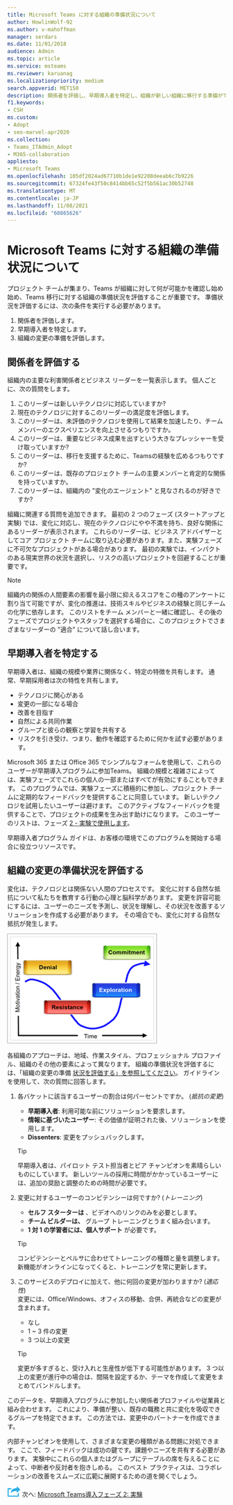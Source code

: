 ```yaml
---
title: Microsoft Teams に対する組織の準備状況について
author: HowlinWolf-92
ms.author: v-mahoffman
manager: serdars
ms.date: 11/01/2018
audience: Admin
ms.topic: article
ms.service: msteams
ms.reviewer: karuanag
ms.localizationpriority: medium
search.appverid: MET150
description: 関係者を評価し、早期導入者を特定し、組織が新しい組織に移行する準備ができているTeams。
f1.keywords:
- CSH
ms.custom:
- Adopt
- seo-marvel-apr2020
ms.collection:
- Teams_ITAdmin_Adopt
- M365-collaboration
appliesto:
- Microsoft Teams
ms.openlocfilehash: 105df2024ad67710b1de1e92208deeab6c7b9226
ms.sourcegitcommit: 67324fe43f50c8414bb65c52f5b561ac30b52748
ms.translationtype: MT
ms.contentlocale: ja-JP
ms.lasthandoff: 11/08/2021
ms.locfileid: "60865626"
---
```

# <a name="how-ready-is-your-organization-for-microsoft-teams"></a>Microsoft Teams に対する組織の準備状況について

プロジェクト チームが集まり、Teams が組織に対して何が可能かを確認し始め始め、Teams 移行に対する組織の準備状況を評価することが重要です。 準備状況を評価するには、次の条件を実行する必要があります。

1. 関係者を評価します。
2. 早期導入者を特定します。
3. 組織の変更の準備を評価します。 

## <a name="assess-your-stakeholders"></a>関係者を評価する

組織内の主要な利害関係者とビジネス リーダーを一覧表示します。 個人ごとに、次の質問をします。
 
1. このリーダーは新しいテクノロジに対応していますか?
2. 現在のテクノロジに対するこのリーダーの満足度を評価します。
3. このリーダーは、未評価のテクノロジを使用して結果を加速したり、チーム メンバーのエクスペリエンスを向上させるつもりですか。
4. このリーダーは、重要なビジネス成果を出すという大きなプレッシャーを受け取っていますか? 
5. このリーダーは、移行を支援するために、Teamsの経験を広めるつもりですか?
6. このリーダーは、既存のプロジェクト チームの主要メンバーと肯定的な関係を持っていますか。
7. このリーダーは、組織内の "変化のエージェント" と見なされるのが好きですか?  

組織に関連する質問を追加できます。 最初の 2 つのフェーズ (スタートアップと実験) では、変化に対応し、現在のテクノロジにやや不満を持ち、良好な関係にあるリーダーが表示されます。 これらのリーダーは、ビジネス アドバイザーとしてコア プロジェクト チームに取り込む必要があります。また、実験フェーズに不可欠なプロジェクトがある場合があります。 最初の実験では、インパクトのある現実世界の状況を選択し、リスクの高いプロジェクトを回避することが重要です。
   
> [!NOTE]
> 組織内の関係の人間要素の影響を最小限に抑えるスコアをこの種のアンケートに割り当て可能ですが、変化の推進は、技術スキルやビジネスの経験と同じチームの化学に依存します。 このリストをチーム メンバーと一緒に確認し、その後のフェーズでプロジェクトやスタッフを選択する場合に、このプロジェクトでさまざまなリーダーの "適合" について話し合います。 

## <a name="identify-early-adopters"></a>早期導入者を特定する

早期導入者は、組織の規模や業界に関係なく、特定の特徴を共有します。 通常、早期採用者は次の特性を共有します。

- テクノロジに関心がある
- 変更の一部になる場合
- 改善を目指す
- 自然による共同作業
- グループと彼らの観察と学習を共有する
- リスクを引き受け、つまり、動作を確認するために何かを試す必要があります。

Microsoft 365 または Office 365 でシンプルなフォームを使用して、これらのユーザーが早期導入プログラムに参加Teams。 組織の規模と複雑さによっては、実験フェーズでこれらの個人の一部またはすべてが有効にすることもできます。 このプログラムでは、実験フェーズに積極的に参加し、プロジェクト チームに定期的なフィードバックを提供することに同意しています。 新しいテクノロジを試用したいユーザーは避けます。 このアクティブなフィードバックを提供することで、プロジェクトの成果を生み出す助けになります。 このユーザーのリストは、フェーズ [2 - 実験で使用します](teams-adoption-phase2-experiment.md)。

早期導入者プログラム ガイドは、お客様の環境でこのプログラムを開始する場合に役立つリソースです。  
 
## <a name="assess-your-organizations-readiness-for-change"></a>組織の変更の準備状況を評価する

変化は、テクノロジとは関係ない人間のプロセスです。 変化に対する自然な抵抗について私たちを教育する行動の心理と脳科学があります。 変更を許容可能にするには、ユーザーのニーズを予測し、状況を理解し、その状況を改善するソリューションを作成する必要があります。 その場合でも、変化に対する自然な抵抗が発生します。  

![Graphに対する抵抗を示しています。](media/teams-adoption-resistance.png)

各組織のアプローチは、地域、作業スタイル、プロフェッショナル プロファイル、組織のその他の要素によって異なります。 組織の準備状況を評価するには、「組織の変更の準備 [状況を評価する」を参照してください](upgrade-org-change-readiness.md)。 ガイドラインを使用して、次の質問に回答します。

1. 各バケットに該当するユーザーの割合は何パーセントですか。 (*抵抗の変更*)
    - **早期導入者**: 利用可能な前にソリューションを要求します。
    - **情報に基づいたユーザー**: その価値が証明された後、ソリューションを使用します。
    - **Dissenters**: 変更をプッシュバックします。
    
   > [!TIP]
   > 早期導入者は、パイロット テスト担当者とピア チャンピオンを素晴らしいものにしています。 新しいツールの採用に時間がかかっているユーザーには、追加の奨励と調整のための時間が必要です。 

2. 変更に対するユーザーのコンピテンシーは何ですか? (*トレーニング*)
    - **セルフ スターターは** 、ビデオへのリンクのみを必要とします。
    - **チーム ビルダーは、** グループ トレーニングとうまく組み合います。
    - **1 対 1 の学習者には、個人サポート** が必要です。

    > [!TIP]
    > コンピテンシーとペルサに合わせてトレーニングの種類と量を調整します。 新機能がオンラインになってくると、トレーニングを常に更新します。

3. このサービスのデプロイに加えて、他に何回の変更が加わりますか? (*適応性*) <br/>変更には、Office/Windows、オフィスの移動、合併、再統合などの変更が含まれます。
    - なし
    - 1 ~ 3 件の変更
    - 3 つ以上の変更
 
    > [!TIP] 
    > 変更が多すぎると、受け入れと生産性が低下する可能性があります。 3 つ以上の変更が進行中の場合は、間隔を設定するか、テーマを作成して変更をまとめてバンドルします。  

このデータを、早期導入プログラムに参加したい関係者プロファイルや従業員と組み合わせます。 これにより、準備が整い、既存の職務と共に変化を吸収できるグループを特定できます。 この方法では、変更中のパートナーを作成できます。

内部チャンピオンを使用して、さまざまな変更の種類がある問題に対処できます。 ここで、フィードバックは成功の鍵です。課題やニーズを共有する必要があります。 実験中にこれらの個人またはグループにテーブルの席を与えることによって、中断者や反対者を抱きしめる。 このベスト プラクティスは、コラボレーションの改善をスムーズに広範に展開するための道を開くでしょう。  

![次のステップを表すアイコン。](media/teams-adoption-next-icon.png) 次へ: [Microsoft Teams導入フェーズ 2: 実験](teams-adoption-phase2-experiment.md) 
